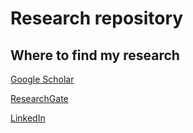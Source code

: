 # Research repository



## Where to find my research
[Google Scholar](https://scholar.google.co.in/citations?user=4T9RQfcAAAAJ "Google Scholar")

[ResearchGate](https://www.researchgate.net/profile/Nicholas_Caporusso3 "ResearchGate")

[LinkedIn](https://www.linkedin.com/in/nicholascaporusso/ "LinkedIn")